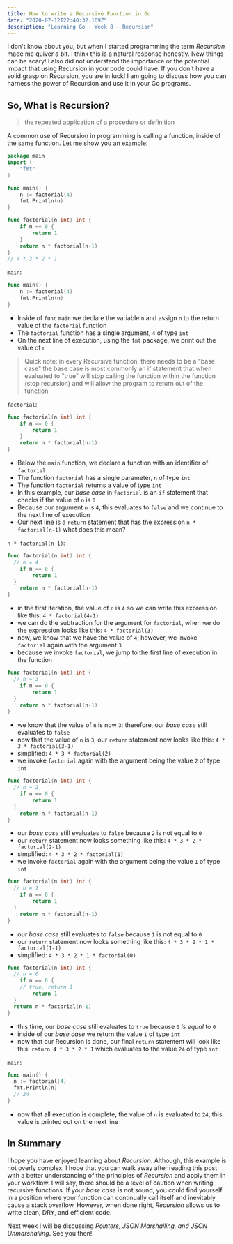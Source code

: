```yaml
---
title: How to write a Recursive Function in Go
date: "2020-07-12T22:40:32.169Z"
description: "Learning Go - Week 8 - Recursion"
---
```


I don't know about you, but when I started programming the term _Recursion_ made me quiver a bit. I think this is a natural response honestly. New things can be scary! I also did not understand the importance or the potential impact that using Recursion in your code could have. If you don't have a solid grasp on Recursion, you are in luck! I am going to discuss how you can harness the power of Recursion and use it in your Go programs.

## So, What is Recursion?

> the repeated application of a procedure or definition

A common use of Recursion in programming is calling a function, inside of the same function. Let me show you an example:

```go
package main
import (
	"fmt"
)

func main() {
	n := factorial(4)
	fmt.Println(n)
}

func factorial(n int) int {
	if n == 0 {
		return 1
	}
	return n * factorial(n-1)
}
// 4 * 3 * 2 * 1
```

`main`:

```go
func main() {
	n := factorial(4)
	fmt.Println(n)
}
```

- Inside of `func` `main` we declare the variable `n` and assign `n` to the return value of the `factorial` function
- The `factorial` function has a single argument, `4` of type `int`
- On the next line of execution, using the `fmt` package, we print out the value of `n`

> Quick note: in every Recursive function, there needs to be a "base case"
> the base case is most commonly an if statement that when evaluated to "true"
> will stop calling the function within the function (stop recursion)
> and will allow the program to return out of the function

`factorial`:

```go
func factorial(n int) int {
	if n == 0 {
		return 1
	}
	return n * factorial(n-1)
}
```

- Below the `main` function, we declare a function with an identifier of `factorial`
- The function `factorial` has a single parameter, `n` of type `int`
- The function `factorial` returns a value of type `int`
- In this example, our _base case_ in `factorial` is an `if` statement that checks if the value of `n` is `0`
- Because our argument `n` is `4`, this evaluates to `false` and we continue to the next line of execution
- Our next line is a `return` statement that has the expression `n * factorial(n-1)` what does this mean?

`n * factorial(n-1)`:

```go
func factorial(n int) int {
  // n = 4
	if n == 0 {
		return 1
  }
	return n * factorial(n-1)
}
```

- in the first iteration, the value of `n` is `4` so we can write this expression like this: `4 * factorial(4-1)`
- we can do the subtraction for the argument for `factorial`, when we do the expression looks like this: `4 * factorial(3)`
- now, we know that we have the value of `4`; however, we invoke `factorial` again with the argument `3`
- because we invoke `factorial`, we jump to the first line of execution in the function

```go
func factorial(n int) int {
  // n = 3
	if n == 0 {
		return 1
  }
	return n * factorial(n-1)
}
```

- we know that the value of `n` is now `3`; therefore, our _base case_ still evaluates to `false`
- now that the value of `n` is `3`, our `return` statement now looks like this: `4 * 3 * factorial(3-1)`
- simplified: `4 * 3 * factorial(2)`
- we invoke `factorial` again with the argument being the value `2` of type `int`

```go
func factorial(n int) int {
  // n = 2
	if n == 0 {
		return 1
  }
	return n * factorial(n-1)
}
```

- our _base case_ still evaluates to `false` because `2` is not equal to `0`
- our `return` statement now looks something like this: `4 * 3 * 2 * factorial(2-1)`
- simplified: `4 * 3 * 2 * factorial(1)`
- we invoke `factorial` again with the argument being the value `1` of type `int`

```go
func factorial(n int) int {
  // n = 1
	if n == 0 {
		return 1
  }
	return n * factorial(n-1)
}
```

- our _base case_ still evaluates to `false` because `1` is not equal to `0`
- our `return` statement now looks something like this: `4 * 3 * 2 * 1 * factorial(1-1)`
- simplified: `4 * 3 * 2 * 1 * factorial(0)`

```go
func factorial(n int) int {
  // n = 0
	if n == 0 {
    // true, return 1
		return 1
  }
  return n * factorial(n-1)
}
```

- this time, our _base case_ still evaluates to `true` because `0` _is equal_ to `0`
- inside of our _base case_ we return the value `1` of type `int`
- now that our Recursion is done, our final `return` statement will look like this: `return 4 * 3 * 2 * 1` which evaluates to the value `24` of type `int`

`main`:

```go
func main() {
  n := factorial(4)
  fmt.Println(n)
  // 24
}
```

- now that all execution is complete, the value of `n` is evaluated to `24`, this value is printed out on the next line

## In Summary

I hope you have enjoyed learning about _Recursion_. Although, this example is not overly complex, I hope that you can walk away after reading this post with a better understanding of the principles of _Recursion_ and apply them in your workflow. I will say, there should be a level of caution when writing recursive functions. If your _base case_ is not sound, you could find yourself in a position where your function can continually call itself and inevitably cause a stack overflow. However, when done right, _Recursion_ allows us to write clean, DRY, and efficient code.

Next week I will be discussing _Pointers, JSON Marshalling, and JSON Unmarshalling_. See you then!
